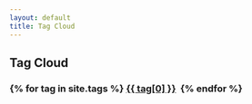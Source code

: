 ```yaml
---
layout: default
title: Tag Cloud
---
```

## Tag Cloud

<h3>
{% for tag in site.tags %}
<a href="/tags/{{ tag[0] }}">{{ tag[0] }}</a>&nbsp;
{% endfor %}
</h3>